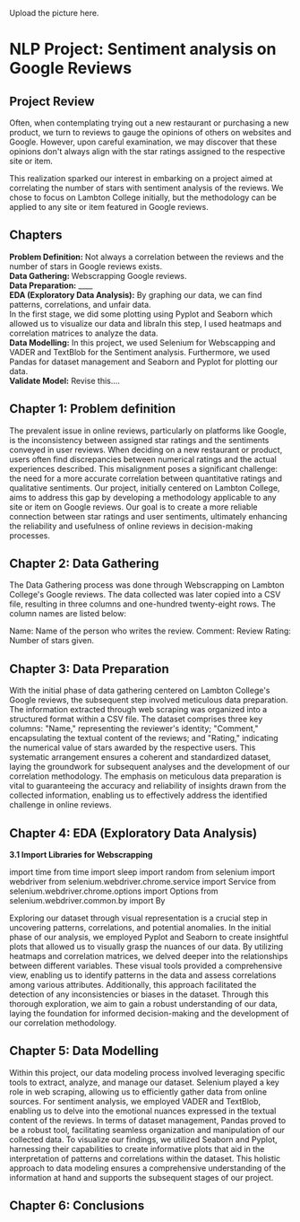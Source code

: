 Upload the picture here. 

# NLP Project: Sentiment analysis on Google Reviews

## Project Review

Often, when contemplating trying out a new restaurant or purchasing a new product, we turn to reviews to gauge the opinions of others on websites and Google. However, upon careful examination, we may discover that these opinions don't always align with the star ratings assigned to the respective site or item.

This realization sparked our interest in embarking on a project aimed at correlating the number of stars with sentiment analysis of the reviews. We chose to focus on Lambton College initially, but the methodology can be applied to any site or item featured in Google reviews.

## Chapters

**Problem Definition:** Not always a correlation between the reviews and the number of stars in Google reviews exists. <br>
<strong> Data Gathering: </strong> Webscrapping Google reviews.<br>
**Data Preparation:** ____ <br>
**EDA (Exploratory Data Analysis):** By graphing our data, we can find patterns, correlations, and unfair data. <br>
In the first stage, we did some plotting using Pyplot and Seaborn which allowed us to visualize our data and libraIn this step, I used heatmaps and correlation matrices to analyze the data. <br>
**Data Modelling:** In this project, we used Selenium for Webscapping and VADER and TextBlob for the Sentiment analysis. Furthermore, we used Pandas for dataset management and Seaborn and Pyplot for plotting our data. <br>
**Validate Model:** Revise this.... 

## Chapter 1: Problem definition

The prevalent issue in online reviews, particularly on platforms like Google, is the inconsistency between assigned star ratings and the sentiments conveyed in user reviews. When deciding on a new restaurant or product, users often find discrepancies between numerical ratings and the actual experiences described. This misalignment poses a significant challenge: the need for a more accurate correlation between quantitative ratings and qualitative sentiments. Our project, initially centered on Lambton College, aims to address this gap by developing a methodology applicable to any site or item on Google reviews. Our goal is to create a more reliable connection between star ratings and user sentiments, ultimately enhancing the reliability and usefulness of online reviews in decision-making processes.

## Chapter 2: Data Gathering

The Data Gathering process was done through Webscrapping on Lambton College's Google reviews. The data collected was later copied into a CSV file,  resulting in three columns and one-hundred twenty-eight rows. The column names are listed below:

Name: Name of the person who writes the review. 
Comment: Review
Rating: Number of stars given. 

## Chapter 3: Data Preparation

With the initial phase of data gathering centered on Lambton College's Google reviews, the subsequent step involved meticulous data preparation. The information extracted through web scraping was organized into a structured format within a CSV file. The dataset comprises three key columns: "Name," representing the reviewer's identity; "Comment," encapsulating the textual content of the reviews; and "Rating," indicating the numerical value of stars awarded by the respective users. This systematic arrangement ensures a coherent and standardized dataset, laying the groundwork for subsequent analyses and the development of our correlation methodology. The emphasis on meticulous data preparation is vital to guaranteeing the accuracy and reliability of insights drawn from the collected information, enabling us to effectively address the identified challenge in online reviews.

## Chapter 4: EDA (Exploratory Data Analysis)

**3.1 Import Libraries for Webscrapping**

import time
from time import sleep
import random
from selenium import webdriver
from selenium.webdriver.chrome.service import Service
from selenium.webdriver.chrome.options import Options
from selenium.webdriver.common.by import By




Exploring our dataset through visual representation is a crucial step in uncovering patterns, correlations, and potential anomalies. In the initial phase of our analysis, we employed Pyplot and Seaborn to create insightful plots that allowed us to visually grasp the nuances of our data. By utilizing heatmaps and correlation matrices, we delved deeper into the relationships between different variables. These visual tools provided a comprehensive view, enabling us to identify patterns in the data and assess correlations among various attributes. Additionally, this approach facilitated the detection of any inconsistencies or biases in the dataset. Through this thorough exploration, we aim to gain a robust understanding of our data, laying the foundation for informed decision-making and the development of our correlation methodology.

## Chapter 5: Data Modelling

Within this project, our data modeling process involved leveraging specific tools to extract, analyze, and manage our dataset. Selenium played a key role in web scraping, allowing us to efficiently gather data from online sources. For sentiment analysis, we employed VADER and TextBlob, enabling us to delve into the emotional nuances expressed in the textual content of the reviews. In terms of dataset management, Pandas proved to be a robust tool, facilitating seamless organization and manipulation of our collected data. To visualize our findings, we utilized Seaborn and Pyplot, harnessing their capabilities to create informative plots that aid in the interpretation of patterns and correlations within the dataset. This holistic approach to data modeling ensures a comprehensive understanding of the information at hand and supports the subsequent stages of our project.

## Chapter 6: Conclusions

